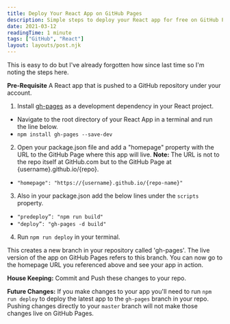 ```yaml
---
title: Deploy Your React App on GitHub Pages
description: Simple steps to deploy your React app for free on GitHub Pages
date: 2021-03-12
readingTime: 1 minute
tags: ["GitHub", "React"]
layout: layouts/post.njk
---
```


This is easy to do but I've already forgotten how since last time so I'm noting the steps here.

**Pre-Requisite** A React app that is pushed to a GitHub repository under your account.

1. Install [gh-pages](https://github.com/tschaub/gh-pages) as a development dependency in your React project.

- Navigate to the root directory of your React App in a terminal and run the line below.
- `npm install gh-pages --save-dev`

2. Open your package.json file and add a "homepage" property with the URL to the GitHub Page where this app will live. **Note:** The URL is not to the repo itself at GitHub.com but to the GitHub Page at {username}.github.io/{repo}.

- `"homepage": "https://{username}.github.io/{repo-name}"`

3. Also in your package.json add the below lines under the `scripts` property.

- `"predeploy”: "npm run build"`
- `"deploy”: "gh-pages -d build"`

4. Run `npm run deploy` in your terminal.

This creates a new branch in your repository called 'gh-pages'. The live version of the app on GitHub Pages refers to this branch. You can now go to the homepage URL you referenced above and see your app in action.

**House Keeping:** Commit and Push these changes to your repo.

**Future Changes:** If you make changes to your app you'll need to run `npm run deploy` to deploy the latest app to the `gh-pages` branch in your repo. Pushing changes directly to your `master` branch will not make those changes live on GitHub Pages.
